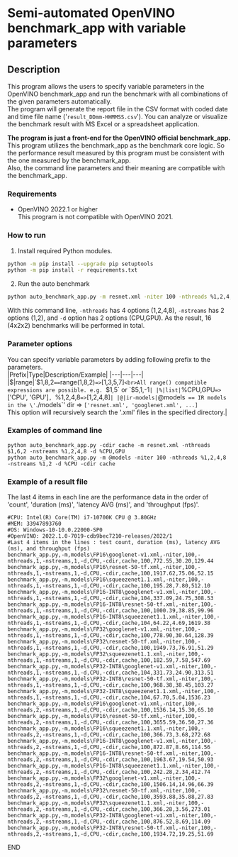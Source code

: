 # Semi-automated OpenVINO benchmark_app with variable parameters  

## Description  
This program allows the users to specify variable parameters in the OpenVINO benchmark_app and run the benchmark with all combinations of the given parameters automatically.  
The program will generate the report file in the CSV format with coded date and time file name ('`result_DDmm-HHMMSS.csv`'). You can analyze or visualize the benchmark result with MS Excel or a spreadsheet application.  

**The program is just a front-end for the OpenVINO official benchmark_app.**  
This program utilizes the benchmark_app as the benchmark core logic. So the performance result measured by this program must be consistent with the one measured by the benchmark_app.  
Also, the command line parameters and their meaning are compatible with the benchmark_app.  

### Requirements  
- OpenVINO 2022.1 or higher  
This program is not compatible with OpenVINO 2021.

### How to run  
1. Install required Python modules.  
```sh
python -m pip install --upgrade pip setuptools
python -m pip install -r requirements.txt
```

2. Run the auto benchmark  
```sh
python auto_benchmark_app.py -m resnet.xml -niter 100 -nthreads %1,2,4,8 -nstreams %1,2 -d %CPU,GPU -cdir cache
```
With this command line, `-nthreads` has 4 options (1,2,4,8), `-nstreams` has 2 options (1,2), and `-d` option has 2 options (CPU,GPU). As the result, 16 (4x2x2) benchmarks will be performed in total.  

### Parameter options  
You can specify variable parameters by adding following prefix to the parameters.  
|Prefix|Type|Description/Example|
|---|---|---|
|$|range|`$1,8,2` == `range(1,8,2)` => `[1,3,5,7]`<br>All range() compatible expressions are possible. e.g. `$1,5` or `$5,1,-1`|
|%|list|`%CPU,GPU` => `['CPU', 'GPU']`, `%1,2,4,8` => `[1,2,4,8]`|
|@|ir-models|`@models` == IR models in the \'`./models\`' dir => `['resnet.xml', 'googlenet.xml', ...]`<br>This option will recursively search the '.xml' files in the specified directory.|

### Examples of command line  
`python auto_benchmark_app.py -cdir cache -m resnet.xml -nthreads $1,6,2 -nstreams %1,2,4,8 -d %CPU,GPU`  
`python auto_benchmark_app.py -m @models -niter 100 -nthreads %1,2,4,8 -nstreams %1,2 -d %CPU -cdir cache`

### Example of a result file  
The last 4 items in each line are the performance data in the order of 'count', 'duration (ms)', 'latency AVG (ms)', and 'throughput (fps)'.  
```
#CPU: Intel(R) Core(TM) i7-10700K CPU @ 3.80GHz
#MEM: 33947893760
#OS: Windows-10-10.0.22000-SP0
#OpenVINO: 2022.1.0-7019-cdb9bec7210-releases/2022/1
#Last 4 items in the lines : test count, duration (ms), latency AVG (ms), and throughput (fps)
benchmark_app.py,-m,models\FP16\googlenet-v1.xml,-niter,100,-nthreads,1,-nstreams,1,-d,CPU,-cdir,cache,100,772.55,30.20,129.44
benchmark_app.py,-m,models\FP16\resnet-50-tf.xml,-niter,100,-nthreads,1,-nstreams,1,-d,CPU,-cdir,cache,100,1917.62,75.06,52.15
benchmark_app.py,-m,models\FP16\squeezenet1.1.xml,-niter,100,-nthreads,1,-nstreams,1,-d,CPU,-cdir,cache,100,195.28,7.80,512.10
benchmark_app.py,-m,models\FP16-INT8\googlenet-v1.xml,-niter,100,-nthreads,1,-nstreams,1,-d,CPU,-cdir,cache,104,337.09,24.75,308.53
benchmark_app.py,-m,models\FP16-INT8\resnet-50-tf.xml,-niter,100,-nthreads,1,-nstreams,1,-d,CPU,-cdir,cache,100,1000.39,38.85,99.96
benchmark_app.py,-m,models\FP16-INT8\squeezenet1.1.xml,-niter,100,-nthreads,1,-nstreams,1,-d,CPU,-cdir,cache,104,64.22,4.69,1619.38
benchmark_app.py,-m,models\FP32\googlenet-v1.xml,-niter,100,-nthreads,1,-nstreams,1,-d,CPU,-cdir,cache,100,778.90,30.64,128.39
benchmark_app.py,-m,models\FP32\resnet-50-tf.xml,-niter,100,-nthreads,1,-nstreams,1,-d,CPU,-cdir,cache,100,1949.73,76.91,51.29
benchmark_app.py,-m,models\FP32\squeezenet1.1.xml,-niter,100,-nthreads,1,-nstreams,1,-d,CPU,-cdir,cache,100,182.59,7.58,547.69
benchmark_app.py,-m,models\FP32-INT8\googlenet-v1.xml,-niter,100,-nthreads,1,-nstreams,1,-d,CPU,-cdir,cache,104,331.73,24.90,313.51
benchmark_app.py,-m,models\FP32-INT8\resnet-50-tf.xml,-niter,100,-nthreads,1,-nstreams,1,-d,CPU,-cdir,cache,100,968.38,38.45,103.27
benchmark_app.py,-m,models\FP32-INT8\squeezenet1.1.xml,-niter,100,-nthreads,1,-nstreams,1,-d,CPU,-cdir,cache,104,67.70,5.04,1536.23
benchmark_app.py,-m,models\FP16\googlenet-v1.xml,-niter,100,-nthreads,2,-nstreams,1,-d,CPU,-cdir,cache,100,1536.14,15.30,65.10
benchmark_app.py,-m,models\FP16\resnet-50-tf.xml,-niter,100,-nthreads,2,-nstreams,1,-d,CPU,-cdir,cache,100,3655.59,36.50,27.36
benchmark_app.py,-m,models\FP16\squeezenet1.1.xml,-niter,100,-nthreads,2,-nstreams,1,-d,CPU,-cdir,cache,100,366.73,3.68,272.68
benchmark_app.py,-m,models\FP16-INT8\googlenet-v1.xml,-niter,100,-nthreads,2,-nstreams,1,-d,CPU,-cdir,cache,100,872.87,8.66,114.56
benchmark_app.py,-m,models\FP16-INT8\resnet-50-tf.xml,-niter,100,-nthreads,2,-nstreams,1,-d,CPU,-cdir,cache,100,1963.67,19.54,50.93
benchmark_app.py,-m,models\FP16-INT8\squeezenet1.1.xml,-niter,100,-nthreads,2,-nstreams,1,-d,CPU,-cdir,cache,100,242.28,2.34,412.74
benchmark_app.py,-m,models\FP32\googlenet-v1.xml,-niter,100,-nthreads,2,-nstreams,1,-d,CPU,-cdir,cache,100,1506.14,14.96,66.39
benchmark_app.py,-m,models\FP32\resnet-50-tf.xml,-niter,100,-nthreads,2,-nstreams,1,-d,CPU,-cdir,cache,100,3593.88,35.88,27.83
benchmark_app.py,-m,models\FP32\squeezenet1.1.xml,-niter,100,-nthreads,2,-nstreams,1,-d,CPU,-cdir,cache,100,366.28,3.56,273.01
benchmark_app.py,-m,models\FP32-INT8\googlenet-v1.xml,-niter,100,-nthreads,2,-nstreams,1,-d,CPU,-cdir,cache,100,876.52,8.69,114.09
benchmark_app.py,-m,models\FP32-INT8\resnet-50-tf.xml,-niter,100,-nthreads,2,-nstreams,1,-d,CPU,-cdir,cache,100,1934.72,19.25,51.69
```

END
